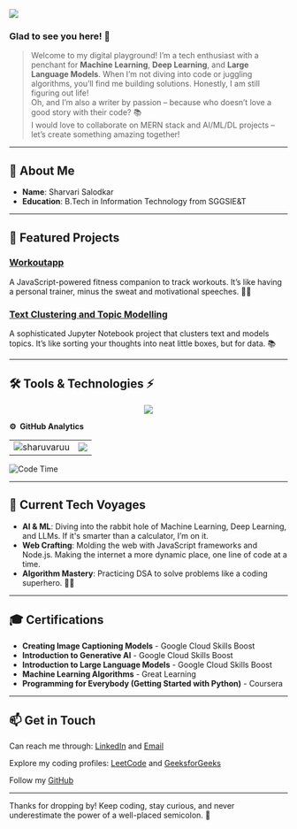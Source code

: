 
<img src="https://readme-typing-svg.herokuapp.com/?color=3EB489&height=18&width=300&vCenter=true&lines=👋+Hey+!+I’m+Sharvari" />


### Glad to see you here! 🤩

> Welcome to my digital playground! I’m a tech enthusiast with a penchant for **Machine Learning**, **Deep Learning**, and **Large Language Models**. When I’m not diving into code or juggling algorithms, you’ll find me building solutions. Honestly, I am still figuring out life!  
> Oh, and I’m also a writer by passion – because who doesn’t love a good story with their code? 📚  
> I would love to collaborate on MERN stack and AI/ML/DL projects – let’s create something amazing together!


---
## 🔭 About Me

- **Name**: Sharvari Salodkar
- **Education**: B.Tech in Information Technology from SGGSIE&T

---

## 🌟 Featured Projects

### [Workoutapp](https://github.com/sharuvaruu/Workoutapp)
A JavaScript-powered fitness companion to track workouts. It’s like having a personal trainer, minus the sweat and motivational speeches. 🏋️‍♀️

### [Text Clustering and Topic Modelling](https://github.com/sharuvaruu/text-clustering-topic-modelling)
A sophisticated Jupyter Notebook project that clusters text and models topics. It’s like sorting your thoughts into neat little boxes, but for data. 📚

---

## 🛠 Tools & Technologies ⚡

<p align="center">
  <a href="https://github.com/sharuvaruu">
    <img src="https://skillicons.dev/icons?i=git,c,cpp,java,python,js,html,css,react,nodejs,postman" />
  </a>
</p>

**⚙️ &nbsp;GitHub Analytics**
<table style="width:100%">
  <tr>
    <td> <img src="https://github-readme-stats.vercel.app/api?username=sharuvaruu&show_icons=true&theme=dark&locale=en&hide_border=true" alt="sharuvaruu" /></td>
    <td><img src="https://github-readme-stats.vercel.app/api/top-langs/?username=sharuvaruu&theme=dark&hide_border=true&layout=compact"></td>
  </tr>
</table>

<!-- [![Sharvari's wakatime stats](https://github-readme-stats.vercel.app/api/wakatime?username=sharuvaruu&theme=tokyonight)](https://github.com/sharuvaruu/github-readme-stats)-->
<!-- *** -->
<!--START_SECTION:waka-->
![Code Time](http://img.shields.io/badge/Code%20Time-264%20hrs%2019%20mins-blue)
<!--
📊 **This Week I Spent My Time On** 

text
⌚︎ Time Zone: Asia/Kolkata

💬 Programming Languages: 
No Activity Tracked This Week

🔥 Editors: 
No Activity Tracked This Week

💻 Operating System: 
No Activity Tracked This Week


 Last Updated on 24/09/2022 18:53:40 UTC
-->
---

## 🚀 Current Tech Voyages

- **AI & ML**: Diving into the rabbit hole of Machine Learning, Deep Learning, and LLMs. If it's smarter than a calculator, I’m on it.
- **Web Crafting**: Molding the web with JavaScript frameworks and Node.js. Making the internet a more dynamic place, one line of code at a time.
- **Algorithm Mastery**: Practicing DSA to solve problems like a coding superhero. 🦸‍♀️

---

## 🎓 Certifications

- **Creating Image Captioning Models** - Google Cloud Skills Boost
- **Introduction to Generative AI** - Google Cloud Skills Boost
- **Introduction to Large Language Models** - Google Cloud Skills Boost
- **Machine Learning Algorithms** - Great Learning
- **Programming for Everybody (Getting Started with Python)** - Coursera

---

## 📫 Get in Touch

<p align="left">
  Can reach me through:
  <a href="https://www.linkedin.com/in/sharvari-salodkar-587b611a5/">LinkedIn</a> and 
  <a href="mailto:sharvarisalodkar12@gmail.com">Email</a>
</p>

<p align="left">
  Explore my coding profiles:
  <a href="https://leetcode.com/u/sharvarisalodkar/">LeetCode</a> and
  <a href="https://www.geeksforgeeks.org/user/sharvarisalodkar12/">GeeksforGeeks</a> 
  <br>

  
  Follow my <a href="https://github.com/sharuvaruu">GitHub</a>
</p>




---

Thanks for dropping by! Keep coding, stay curious, and never underestimate the power of a well-placed semicolon. 🌟
